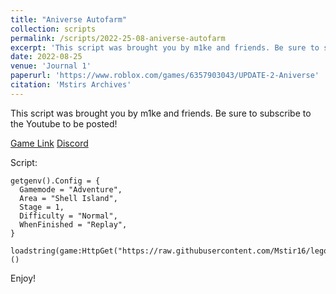 ```yaml
---
title: "Aniverse Autofarm"
collection: scripts
permalink: /scripts/2022-25-08-aniverse-autofarm
excerpt: 'This script was brought you by m1ke and friends. Be sure to subscribe to the Youtube to be posted!'
date: 2022-08-25
venue: 'Journal 1'
paperurl: 'https://www.roblox.com/games/6357903043/UPDATE-2-Aniverse'
citation: 'Mstirs Archives'
---
```

This script was brought you by m1ke and friends. Be sure to subscribe to the Youtube to be posted!

[Game Link](https://www.roblox.com/games/6357903043/UPDATE-2-Aniverse)
[Discord](https://discord.gg/y7H2qGmNKd)

Script:

    getgenv().Config = {
      Gamemode = "Adventure",
      Area = "Shell Island",
      Stage = 1,
      Difficulty = "Normal",
      WhenFinished = "Replay",
    }

    loadstring(game:HttpGet("https://raw.githubusercontent.com/Mstir16/legocheats/main/archive/Aniverse/Autofarm.lua"))()

Enjoy!
